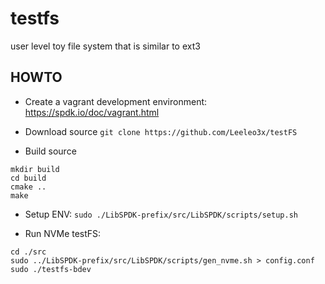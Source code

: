 testfs
======

user level toy file system that is similar to ext3

## HOWTO

- Create a vagrant development environment: https://spdk.io/doc/vagrant.html

- Download source `git clone https://github.com/Leeleo3x/testFS`

- Build source 

```
mkdir build 
cd build
cmake ..
make
```

- Setup ENV: `sudo ./LibSPDK-prefix/src/LibSPDK/scripts/setup.sh`

- Run NVMe testFS: 

```
cd ./src
sudo ../LibSPDK-prefix/src/LibSPDK/scripts/gen_nvme.sh > config.conf
sudo ./testfs-bdev
```
